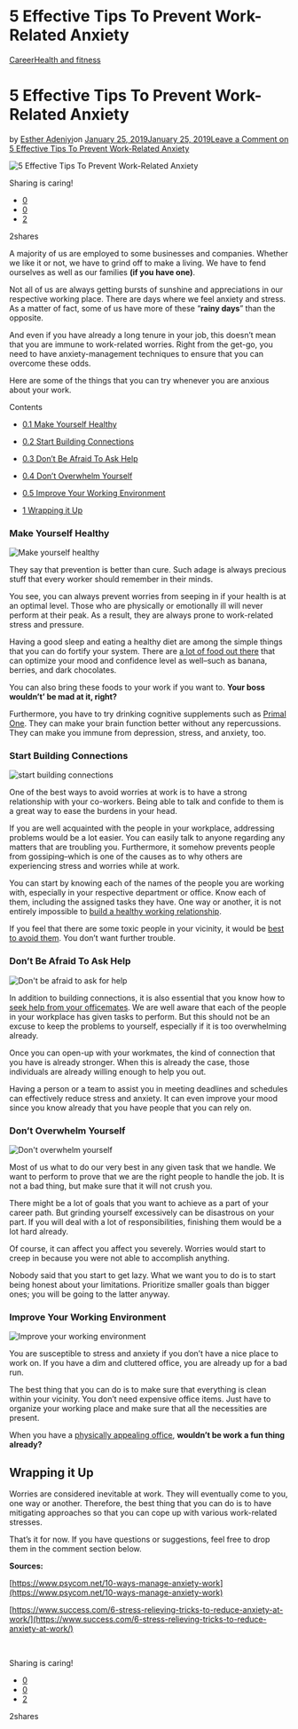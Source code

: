 # 5 Effective Tips To Prevent Work-Related Anxiety

[Career](https://estheradeniyi.com/category/career/)[Health and fitness](https://estheradeniyi.com/category/health-and-fitness/)
# 5 Effective Tips To Prevent Work-Related Anxiety

by [Esther Adeniyi](https://estheradeniyi.com/author/esther-adeniyi/)on [January 25, 2019January 25, 2019](https://estheradeniyi.com/prevent-work-related-anxiety/)[Leave a Comment on 5 Effective Tips To Prevent Work-Related Anxiety](https://estheradeniyi.com/prevent-work-related-anxiety/#respond)

![5 Effective Tips To Prevent Work-Related Anxiety](images\feature-image-1.jpg)

Sharing is caring!

- [0](https://www.facebook.com/sharer/sharer.php?u=https%3A%2F%2Festheradeniyi.com%2Fprevent-work-related-anxiety%2F&amp;t=5%20Effective%20Tips%20To%20Prevent%20Work-Related%20Anxiety)
- [0](https://twitter.com/intent/tweet?text=5%20Effective%20Tips%20To%20Prevent%20Work-Related%20Anxiety&amp;url=https%3A%2F%2Festheradeniyi.com%2Fprevent-work-related-anxiety%2F)
- [2](#)

2shares

A majority of us are employed to some businesses and companies. Whether we like it or not, we have to grind off to make a living. We have to fend ourselves as well as our families **(if you have one)**.

Not all of us are always getting bursts of sunshine and appreciations in our respective working place. There are days where we feel anxiety and stress. As a matter of fact, some of us have more of these &#x201C;**rainy days**&#x201D; than the opposite.

And even if you have already a long tenure in your job, this doesn&#x2019;t mean that you are immune to work-related worries. Right from the get-go, you need to have anxiety-management techniques to ensure that you can overcome these odds. 

Here are some of the things that you can try whenever you are anxious about your work. 

Contents

- [0.1 Make Yourself Healthy](#Make_Yourself_Healthy)
- [0.2 Start Building Connections](#Start_Building_Connections)
- [0.3 Don&#x2019;t Be Afraid To Ask Help](#Don8217t_Be_Afraid_To_Ask_Help)
- [0.4 Don&#x2019;t Overwhelm Yourself](#Don8217t_Overwhelm_Yourself)
- [0.5 Improve Your Working Environment](#Improve_Your_Working_Environment)

- [1 Wrapping it Up](#Wrapping_it_Up)

### Make Yourself Healthy

![Make yourself healthy](images\Make-Yourself-Healthy.jpg)

They say that prevention is better than cure. Such adage is always precious stuff that every worker should remember in their minds. 

You see, you can always prevent worries from seeping in if your health is at an optimal level. Those who are physically or emotionally ill will never perform at their peak. As a result, they are always prone to work-related stress and pressure.

Having a good sleep and eating a healthy diet are among the simple things that you can do fortify your system. There are [a lot of food out there](https://www.verywellmind.com/foods-for-a-better-mood-89889) that can optimize your mood and confidence level as well&#x2013;such as banana, berries, and dark chocolates.

You can also bring these foods to your work if you want to. **Your boss wouldn&#x2019;t&#x2019; be mad at it, right?**

Furthermore, you have to try drinking cognitive supplements such as [Primal One](https://primalone.co/). They can make your brain function better without any repercussions. They can make you immune from depression, stress, and anxiety, too.

### Start Building Connections

![start building connections](images\Start-Building-Connections.jpg)

One of the best ways to avoid worries at work is to have a strong relationship with your co-workers. Being able to talk and confide to them is a great way to ease the burdens in your head. 

If you are well acquainted with the people in your workplace, addressing problems would be a lot easier. You can easily talk to anyone regarding any matters that are troubling you. Furthermore, it somehow prevents people from gossiping&#x2013;which is one of the causes as to why others are experiencing stress and worries while at work.

You can start by knowing each of the names of the people you are working with, especially in your respective department or office. Know each of them, including the assigned tasks they have. One way or another, it is not entirely impossible to [build a healthy working relationship](https://www.mindtools.com/pages/article/good-relationships.htm).

If you feel that there are some toxic people in your vicinity, it would be [best to avoid them](https://estheradeniyi.com/working-with-idiots-can-kill-you/). You don&#x2019;t want further trouble.

### Don&#x2019;t Be Afraid To Ask Help

![Don&apos;t be afraid to ask for help](images\Dont-Be-Afraid-To-Ask-Help.jpg)

In addition to building connections, it is also essential that you know how to [seek help from your officemates](https://www.themuse.com/advice/the-right-way-to-ask-for-help-at-work). We are well aware that each of the people in your workplace has given tasks to perform. But this should not be an excuse to keep the problems to yourself, especially if it is too overwhelming already.

Once you can open-up with your workmates, the kind of connection that you have is already stronger. When this is already the case, those individuals are already willing enough to help you out. 

Having a person or a team to assist you in meeting deadlines and schedules can effectively reduce stress and anxiety. It can even improve your mood since you know already that you have people that you can rely on. 

### Don&#x2019;t Overwhelm Yourself

![Don&apos;t overwhelm yourself](images\Dont-Overwhelm-Yourself.jpg)

Most of us what to do our very best in any given task that we handle. We want to perform to prove that we are the right people to handle the job. It is not a bad thing, but make sure that it will not crush you. 

There might be a lot of goals that you want to achieve as a part of your career path. But grinding yourself excessively can be disastrous on your part. If you will deal with a lot of responsibilities, finishing them would be a lot hard already. 

Of course, it can affect you affect you severely. Worries would start to creep in because you were not able to accomplish anything.

Nobody said that you start to get lazy. What we want you to do is to start being honest about your limitations. Prioritize smaller goals than bigger ones; you will be going to the latter anyway. 

### Improve Your Working Environment

![Improve your working environment](images\Improve-Your-Working-Environment.jpg)

You are susceptible to stress and anxiety if you don&#x2019;t have a nice place to work on. If you have a dim and cluttered office, you are already up for a bad run. 

The best thing that you can do is to make sure that everything is clean within your vicinity. You don&#x2019;t need expensive office items. Just have to organize your working place and make sure that all the necessities are present. 

When you have a [physically appealing office](https://www.businessnewsdaily.com/7932-create-better-work-environment.html), **wouldn&#x2019;t be work a fun thing already?**

## Wrapping it Up

Worries are considered inevitable at work. They will eventually come to you, one way or another. Therefore, the best thing that you can do is to have mitigating approaches so that you can cope up with various work-related stresses.

That&#x2019;s it for now. If you have questions or suggestions, feel free to drop them in the comment section below. 

**Sources:**

[https://www.psycom.net/10-ways-manage-anxiety-work](https://www.psycom.net/10-ways-manage-anxiety-work)

[https://www.success.com/6-stress-relieving-tricks-to-reduce-anxiety-at-work/](https://www.success.com/6-stress-relieving-tricks-to-reduce-anxiety-at-work/)

&#xA0;

Sharing is caring!

- [0](https://www.facebook.com/sharer/sharer.php?u=https%3A%2F%2Festheradeniyi.com%2Fprevent-work-related-anxiety%2F&amp;t=5%20Effective%20Tips%20To%20Prevent%20Work-Related%20Anxiety)
- [0](https://twitter.com/intent/tweet?text=5%20Effective%20Tips%20To%20Prevent%20Work-Related%20Anxiety&amp;url=https%3A%2F%2Festheradeniyi.com%2Fprevent-work-related-anxiety%2F)
- [2](#)

2shares